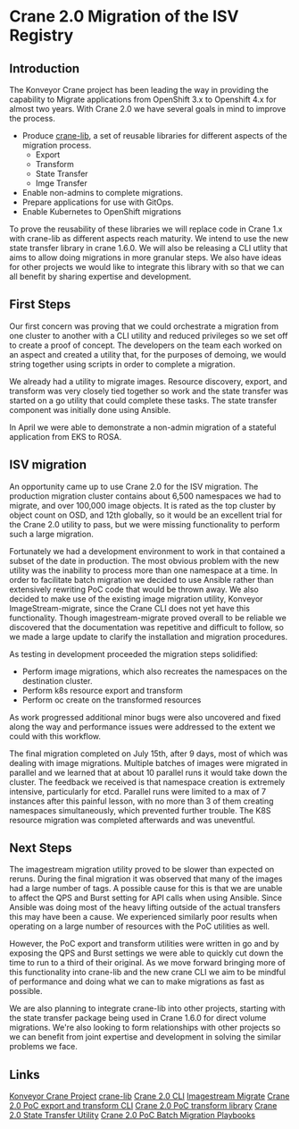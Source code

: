 # Crane 2.0 Migration of the ISV Registry

## Introduction
The Konveyor Crane project  has been leading the way in providing the capability to Migrate applications from OpenShift 3.x to Openshift 4.x for almost two years. With Crane 2.0 we have several goals in mind to improve the process.

- Produce [crane-lib](https://github.com/konveyor/crane-lib), a set of reusable libraries for different aspects of the migration process. 
  - Export
  - Transform
  - State Transfer
  - Imge Transfer
- Enable non-admins to complete migrations.
- Prepare applications for use with GitOps.
- Enable Kubernetes to OpenShift migrations

To prove the reusability of these libraries we will replace code in Crane 1.x with crane-lib as different aspects reach maturity. We intend to use the new state transfer library in crane 1.6.0. We will also be releasing a CLI utlity that aims to allow doing migrations in more granular steps. We also have ideas for other projects we would like to integrate this library with so that we can all benefit by sharing expertise and development.

## First Steps
Our first concern was proving that we could orchestrate a migration from one cluster to another with a CLI utility and reduced privileges so we set off to create a proof of concept. The developers on the team each worked on an aspect and created a utility that, for the purposes of demoing, we would string together using scripts in order to complete a migration.  
  
We already had a utility to migrate images.  Resource discovery, export, and transform was very closely tied together so work and the state transfer was started on a go utility that could complete these tasks. The state transfer component was initially done using Ansible.

In April we were able to demonstrate a non-admin migration of a stateful application from EKS to ROSA.

## ISV migration
An opportunity came up to use Crane 2.0 for the ISV migration. The production migration cluster contains about 6,500 namespaces we had to migrate, and over 100,000 image objects. It is rated as the top cluster by object count on OSD, and 12th globally, so it would be an excellent trial for the Crane 2.0 utility to pass, but we were missing functionality to perform such a large migration.

Fortunately we had a development environment to work in that contained a subset of the date in production. The most obvious problem with the new utility was the inability to process more than one namespace at a time. In order to facilitate batch migration we decided to use Ansible rather than extensively rewriting PoC code that would be thrown away. We also decided to make use of the existing image migration utility, Konveyor ImageStream-migrate, since the Crane CLI does not yet have this functionality. Though imagestream-migrate proved overall to be reliable we discovered that the documentation was repetitive and difficult to follow, so we made a large update to clarify the installation and migration procedures.

As testing in development proceeded the migration steps solidified:
- Perform image migrations, which also recreates the namespaces on the destination cluster.
- Perform k8s resource export and transform
- Perform oc create on the transformed resources

As work progressed additional minor bugs were also uncovered and fixed along the way and performance issues were addressed to the extent we could with this workflow.

The final migration completed on July 15th, after 9 days, most of which was dealing with image migrations. Multiple batches of images were migrated in parallel and we learned that at about 10 parallel runs it would take down the cluster. The feedback we received is that namespace creation is extremely intensive, particularly for etcd. Parallel runs were limited to a max of 7 instances after this painful lesson, with no more than 3 of them creating namespaces simultaneously, which prevented further trouble. The K8S resource migration was completed afterwards and was uneventful.

## Next Steps
The imagestream migration utility proved to be slower than expected on reruns. During the final migration it was observed that many of the images had a large number of tags. A possible cause for this is that we are unable to affect the QPS and Burst setting for API calls when using Ansible. Since Ansible was doing most of the heavy lifting outside of the actual transfers this may have been a cause. We experienced similarly poor results when operating on a large number of resources with the PoC utilities as well.

However, the PoC export and transform utilities were written in go and by exposing the QPS and Burst settings we were able to quickly cut down the time to run to a third of their original. As we move forward bringing more of this functionality into crane-lib and the new crane CLI we aim to be mindful of performance and doing what we can to make migrations as fast as possible.

We are also planning to integrate crane-lib into other projects, starting with the state transfer package being used in Crane 1.6.0 for direct volume migrations. We're also looking to form relationships with other projects so we can benefit from joint expertise and development in solving the similar problems we face.

## Links
[Konveyor Crane Project](https://www.konveyor.io/crane)
[crane-lib](https://github.com/konveyor/crane-lib)
[Crane 2.0 CLI](https://github.com/konveyor/crane)
[Imagestream Migrate](https://github.com/konveyor/imagestream-migrate)
[Crane 2.0 PoC export and transform CLI](https://github.com/water-hole/poc-retablir)
[Crane 2.0 PoC transform library](https://github.com/water-hole/transformations)
[Crane 2.0 State Transfer Utility](https://github.com/jmontleon/rsync-poc)
[Crane 2.0 PoC Batch Migration Playbooks](https://github.com/water-hole/crane-batch-migration)
